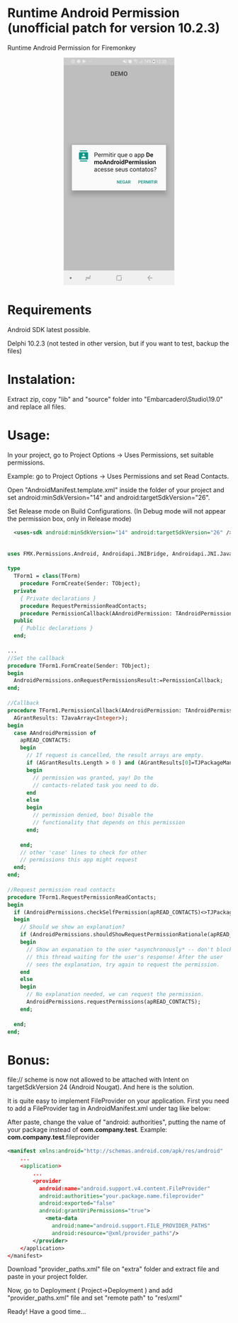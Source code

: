 # Runtime Android Permission (unofficial patch for version 10.2.3)
  Runtime Android Permission for Firemonkey

<img style="display: block; margin-left: auto; margin-right: auto;" src="https://github.com/CarlosHe/AndroidPermission/blob/master/Screenshot_20180608-123523_Package%20installer.jpg" width="250"/>

# Requirements
  
  Android SDK latest possible.
  
  Delphi 10.2.3 (not tested in other version, but if you want to test, backup the files)

# Instalation:

  Extract zip, copy "lib" and "source" folder into "Embarcadero\Studio\19.0" and replace all files.

# Usage:

  In your project, go to Project Options -> Uses Permissions, set suitable permissions.

  Example: go to Project Options -> Uses Permissions and set Read Contacts.

  Open "AndroidManifest.template.xml" inside the folder of your project and set android:minSdkVersion="14" and android:targetSdkVersion="26".
  
  Set Release mode on Build Configurations. (In Debug mode will not appear the permission box, only in Release mode)

``` xml
  <uses-sdk android:minSdkVersion="14" android:targetSdkVersion="26" />
````

``` pascal

uses FMX.Permissions.Android, Androidapi.JNIBridge, Androidapi.JNI.JavaTypes, Androidapi.JNI.GraphicsContentViewText;

type
  TForm1 = class(TForm)
    procedure FormCreate(Sender: TObject);
  private
    { Private declarations }
    procedure RequestPermissionReadContacts;
    procedure PermissionCallback(AAndroidPermission: TAndroidPermission; APermissions: TJavaObjectArray<JString>; AGrantResults: TJavaArray<Integer>);
  public
    { Public declarations }
  end;

...
//Set the callback
procedure TForm1.FormCreate(Sender: TObject);
begin
  AndroidPermissions.onRequestPermissionsResult:=PermissionCallback;
end;

//Callback
procedure TForm1.PermissionCallback(AAndroidPermission: TAndroidPermission; APermissions: TJavaObjectArray<JString>;
  AGrantResults: TJavaArray<Integer>);
begin
  case AAndroidPermission of
    apREAD_CONTACTS:
    begin
      // If request is cancelled, the result arrays are empty.
      if (AGrantResults.Length > 0 ) and (AGrantResults[0]=TJPackageManager.JavaClass.PERMISSION_GRANTED) then
      begin
        // permission was granted, yay! Do the
        // contacts-related task you need to do.
      end
      else
      begin
        // permission denied, boo! Disable the
        // functionality that depends on this permission
      end;

    end;
    // other 'case' lines to check for other
    // permissions this app might request
  end;
end;

//Request permission read contacts
procedure TForm1.RequestPermissionReadContacts;
begin
  if (AndroidPermissions.checkSelfPermission(apREAD_CONTACTS)<>TJPackageManager.JavaClass.PERMISSION_GRANTED ) then
  begin
    // Should we show an explanation?
    if (AndroidPermissions.shouldShowRequestPermissionRationale(apREAD_CONTACTS)) then
    begin
      // Show an expanation to the user *asynchronously* -- don't block
      // this thread waiting for the user's response! After the user
      // sees the explanation, try again to request the permission.
    end
    else
    begin
      // No explanation needed, we can request the permission.
      AndroidPermissions.requestPermissions(apREAD_CONTACTS);
    end;

  end;
end;


````

# Bonus:

file:// scheme is now not allowed to be attached with Intent on targetSdkVersion 24 (Android Nougat). And here is the solution.

It is quite easy to implement FileProvider on your application. First you need to add a FileProvider <provider> tag in AndroidManifest.xml under <application> tag like below:
  
After paste, change the value of "android: authorities", putting the name of your package instead of <b>com.company.test</b>.
Example: <b>com.company.test</b>.fileprovider

``` xml
<manifest xmlns:android="http://schemas.android.com/apk/res/android"
    ...
    <application>
        ...
        <provider
          android:name="android.support.v4.content.FileProvider"
          android:authorities="your.package.name.fileprovider"
          android:exported="false"
          android:grantUriPermissions="true">
            <meta-data
              android:name="android.support.FILE_PROVIDER_PATHS"
              android:resource="@xml/provider_paths"/>
        </provider>
    </application>
</manifest>
````
Download "provider_paths.xml" file on "extra" folder and extract file and paste in your project folder.

Now, go to Deployment ( Project->Deployment ) and add "provider_paths.xml" file and set "remote path" to "res\xml\"

Ready! Have a good time...

